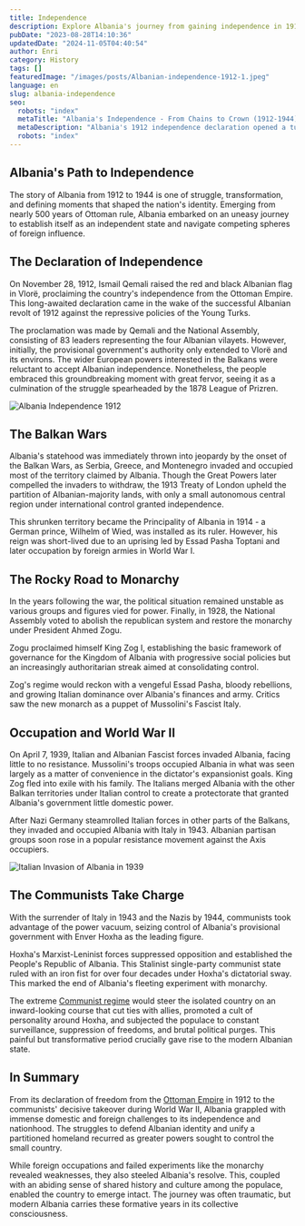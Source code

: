```yaml
---
title: Independence
description: Explore Albania's journey from gaining independence in 1912 to navigating the complexities of monarchy and global conflicts.
pubDate: "2023-08-28T14:10:36"
updatedDate: "2024-11-05T04:40:54"
author: Enri
category: History
tags: []
featuredImage: "/images/posts/Albanian-independence-1912-1.jpeg"
language: en
slug: albania-independence
seo:
  robots: "index"
  metaTitle: "Albania's Independence - From Chains to Crown (1912-1944)"
  metaDescription: "Albania's 1912 independence declaration opened a turbulent era with failed monarchical experiments cut short by Italian occupation and communists seizing power."
  robots: "index"
---
```


## Albania's Path to Independence

The story of Albania from 1912 to 1944 is one of struggle, transformation, and defining moments that shaped the nation's identity. Emerging from nearly 500 years of Ottoman rule, Albania embarked on an uneasy journey to establish itself as an independent state and navigate competing spheres of foreign influence.

## The Declaration of Independence

On November 28, 1912, Ismail Qemali raised the red and black Albanian flag in Vlorë, proclaiming the country's independence from the Ottoman Empire. This long-awaited declaration came in the wake of the successful Albanian revolt of 1912 against the repressive policies of the Young Turks.

The proclamation was made by Qemali and the National Assembly, consisting of 83 leaders representing the four Albanian vilayets. However, initially, the provisional government's authority only extended to Vlorë and its environs. The wider European powers interested in the Balkans were reluctant to accept Albanian independence. Nonetheless, the people embraced this groundbreaking moment with great fervor, seeing it as a culmination of the struggle spearheaded by the 1878 League of Prizren.

![Albania Independence 1912](/images/posts/Albania-Independence-1912-1024x585.jpg)

## The Balkan Wars

Albania's statehood was immediately thrown into jeopardy by the onset of the Balkan Wars, as Serbia, Greece, and Montenegro invaded and occupied most of the territory claimed by Albania. Though the Great Powers later compelled the invaders to withdraw, the 1913 Treaty of London upheld the partition of Albanian-majority lands, with only a small autonomous central region under international control granted independence.

This shrunken territory became the Principality of Albania in 1914 - a German prince, Wilhelm of Wied, was installed as its ruler. However, his reign was short-lived due to an uprising led by Essad Pasha Toptani and later occupation by foreign armies in World War I.

## The Rocky Road to Monarchy

In the years following the war, the political situation remained unstable as various groups and figures vied for power. Finally, in 1928, the National Assembly voted to abolish the republican system and restore the monarchy under President Ahmed Zogu.

Zogu proclaimed himself King Zog I, establishing the basic framework of governance for the Kingdom of Albania with progressive social policies but an increasingly authoritarian streak aimed at consolidating control.

Zog's regime would reckon with a vengeful Essad Pasha, bloody rebellions, and growing Italian dominance over Albania's finances and army. Critics saw the new monarch as a puppet of Mussolini's Fascist Italy.

## Occupation and World War II

On April 7, 1939, Italian and Albanian Fascist forces invaded Albania, facing little to no resistance. Mussolini's troops occupied Albania in what was seen largely as a matter of convenience in the dictator's expansionist goals. King Zog fled into exile with his family. The Italians merged Albania with the other Balkan territories under Italian control to create a protectorate that granted Albania's government little domestic power.

After Nazi Germany steamrolled Italian forces in other parts of the Balkans, they invaded and occupied Albania with Italy in 1943. Albanian partisan groups soon rose in a popular resistance movement against the Axis occupiers.

![Italian Invasion of Albania in 1939](/images/posts/Italian-Invasion-of-Albania-in-1939-1024x585.jpg)

## The Communists Take Charge

With the surrender of Italy in 1943 and the Nazis by 1944, communists took advantage of the power vacuum, seizing control of Albania's provisional government with Enver Hoxha as the leading figure.

Hoxha's Marxist-Leninist forces suppressed opposition and established the People's Republic of Albania. This Stalinist single-party communist state ruled with an iron fist for over four decades under Hoxha's dictatorial sway. This marked the end of Albania's fleeting experiment with monarchy.

The extreme [Communist regime](https://albaniavisit.com/communist-era/) would steer the isolated country on an inward-looking course that cut ties with allies, promoted a cult of personality around Hoxha, and subjected the populace to constant surveillance, suppression of freedoms, and brutal political purges. This painful but transformative period crucially gave rise to the modern Albanian state.

## In Summary

From its declaration of freedom from the [Ottoman Empire](https://albaniavisit.com/albania-under-ottoman-rule/) in 1912 to the communists' decisive takeover during World War II, Albania grappled with immense domestic and foreign challenges to its independence and nationhood. The struggles to defend Albanian identity and unify a partitioned homeland recurred as greater powers sought to control the small country.

While foreign occupations and failed experiments like the monarchy revealed weaknesses, they also steeled Albania's resolve. This, coupled with an abiding sense of shared history and culture among the populace, enabled the country to emerge intact. The journey was often traumatic, but modern Albania carries these formative years in its collective consciousness.


